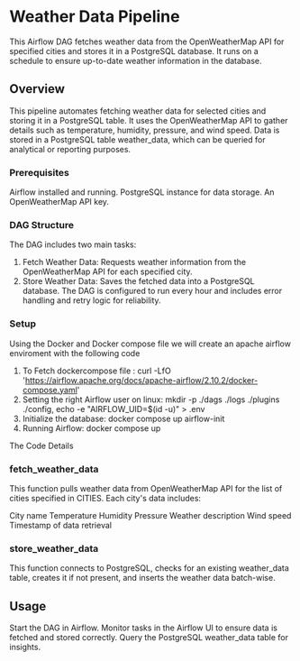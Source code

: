 #  Weather Data Pipeline
This Airflow DAG fetches weather data from the OpenWeatherMap API for specified cities and stores it in a PostgreSQL database. It runs on a schedule to ensure up-to-date weather information in the database.

## Overview
This pipeline automates fetching weather data for selected cities and storing it in a PostgreSQL table. It uses the OpenWeatherMap API to gather details such as temperature, humidity, pressure, and wind speed. Data is stored in a PostgreSQL table weather_data, which can be queried for analytical or reporting purposes.

### Prerequisites
Airflow installed and running.
PostgreSQL instance for data storage.
An OpenWeatherMap API key.

### DAG Structure
The DAG includes two main tasks:

1. Fetch Weather Data: Requests weather information from the OpenWeatherMap API for each specified city.
2. Store Weather Data: Saves the fetched data into a PostgreSQL database.
The DAG is configured to run every hour and includes error handling and retry logic for reliability.

### Setup

Using the Docker and Docker compose file we will create an apache airflow enviroment with the following code 

1. To Fetch  dockercompose file : curl -LfO 'https://airflow.apache.org/docs/apache-airflow/2.10.2/docker-compose.yaml'
2. Setting the right Airflow user on linux: mkdir -p ./dags ./logs ./plugins ./config, echo -e "AIRFLOW_UID=$(id -u)" > .env
3. Initialize the database: docker compose up airflow-init
4. Running Airflow: docker compose up

The Code Details

### fetch_weather_data
This function pulls weather data from OpenWeatherMap API for the list of cities specified in CITIES. Each city's data includes:

City name
Temperature
Humidity
Pressure
Weather description
Wind speed
Timestamp of data retrieval
### store_weather_data
This function connects to PostgreSQL, checks for an existing weather_data table, creates it if not present, and inserts the weather data batch-wise.

## Usage
Start the DAG in Airflow.
Monitor tasks in the Airflow UI to ensure data is fetched and stored correctly.
Query the PostgreSQL weather_data table for insights.


